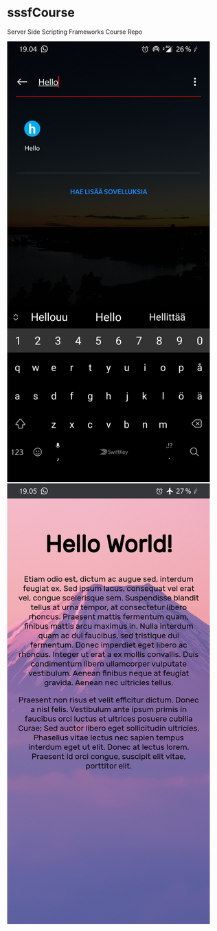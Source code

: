 # sssfCourse
Server Side Scripting Frameworks Course Repo

![Screenshot 1](/images/ss1.jpg)
![Screenshot 2](/images/ss2.jpg)